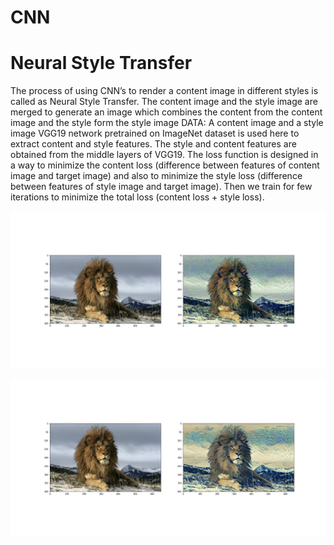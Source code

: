 # CNN

# Neural Style Transfer

The process of using CNN’s to render a content image in different styles is called as Neural Style Transfer.
The content image and the style image are merged to generate an
image which combines the content from the content image and the
style form the style image
DATA: A content image and a style image
VGG19 network pretrained on ImageNet dataset is used here to extract content and style features. The style and content features are obtained from the middle layers of VGG19. The loss function is designed in a way to minimize the content loss (difference between features of content image and target image) and also to minimize the style loss (difference between features of style image and target image). Then we train for few iterations to minimize the total loss (content loss + style loss).

![alt text](https://raw.githubusercontent.com/jayaramanjay97/CNN/master/epoch2000.png)



![alt text](https://raw.githubusercontent.com/jayaramanjay97/CNN/master/epoch4000.png)
